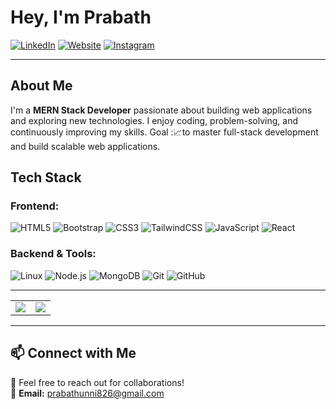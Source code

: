 # Hey, I'm Prabath  

[![LinkedIn](https://img.shields.io/badge/-LinkedIn-blue?style=flat&logo=Linkedin)](https://www.linkedin.com/in/prabath77/)
[![Website](https://img.shields.io/badge/Website-grey?style=flat&logo=Google-Chrome&logoColor=white)](https://craftedbyprabath.vercel.app/)
[![Instagram](https://img.shields.io/badge/-Instagram-purple?style=flat&logo=Instagram)](https://www.instagram.com/sethuramxn/)



---

## About Me  
I'm a **MERN Stack Developer** passionate about building web applications and exploring new technologies. I enjoy coding, problem-solving, and continuously improving my skills. 
Goal :📈to master full-stack development and build scalable web applications.

## Tech Stack  
### **Frontend:**  
![HTML5](https://img.shields.io/badge/-HTML5-E34F26?style=flat&logo=html5&logoColor=white) 
![Bootstrap](https://img.shields.io/badge/-Bootstrap-563D7C?style=flat&logo=bootstrap&logoColor=white)
![CSS3](https://img.shields.io/badge/-CSS3-1572B6?style=flat&logo=css3&logoColor=white) ![TailwindCSS](https://img.shields.io/badge/-TailwindCSS-38B2AC?style=flat&logo=tailwind-css&logoColor=white) ![JavaScript](https://img.shields.io/badge/-JavaScript-F7DF1E?style=flat&logo=javascript&logoColor=black) ![React](https://img.shields.io/badge/-React-61DAFB?style=flat&logo=react&logoColor=white)


### **Backend & Tools:**  
![Linux](https://img.shields.io/badge/-Linux-FCC624?style=flat&logo=linux&logoColor=black) ![Node.js](https://img.shields.io/badge/-Node.js-339933?style=flat&logo=node.js&logoColor=white)  ![MongoDB](https://img.shields.io/badge/-MongoDB-47A248?style=flat&logo=mongodb&logoColor=white)  ![Git](https://img.shields.io/badge/-Git-F05032?style=flat&logo=git&logoColor=white)  ![GitHub](https://img.shields.io/badge/-GitHub-181717?style=flat&logo=github&logoColor=white)  

---



<table>
  <tr>
    <td><img src="https://github-readme-stats-sigma-five.vercel.app/api?username=Prabathunni&show_icons=true&theme=radical&hide_border=true&card_width=500" /></td>
    <td><img src="https://github-readme-stats-sigma-five.vercel.app/api/top-langs/?username=Prabathunni&layout=compact&theme=radical&hide_border=true&card_width=500" /></td>
  </tr>
</table>





---

## 📫 Connect with Me  
💬 Feel free to reach out for collaborations!  
📧 **Email:** prabathunni826@gmail.com 


  


